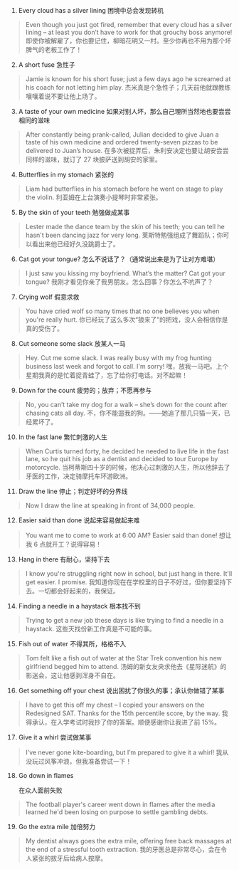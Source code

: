 1. Every cloud has a silver lining
   困境中总会发现转机

> Even though you just got fired, remember that every cloud has a silver lining – at least you don’t have to work for that grouchy boss anymore!
> 即使你被解雇了，你也要记住，柳暗花明又一村。至少你再也不用为那个坏脾气的老板工作了！

2. A short fuse
   急性子

> Jamie is known for his short fuse; just a few days ago he screamed at his coach for not letting him play.
> 杰米真是个急性子；几天前他就跟教练嚷嚷着说不要让他上场了。

3. A taste of your own medicine
   如果对别人坏，那么自己理所当然地也要尝尝相同的滋味

> After constantly being prank-called, Julian decided to give Juan a taste of his own medicine and ordered twenty-seven pizzas to be delivered to Juan’s house.
> 在多次被捉弄后，朱利安决定也要让胡安尝尝同样的滋味，就订了 27 块披萨送到胡安的家里。

4. Butterflies in my stomach
   紧张的

> Liam had butterflies in his stomach before he went on stage to play the violin.
> 利亚姆在上台演奏小提琴时非常紧张。

5. By the skin of your teeth
   勉强做成某事

> Lester made the dance team by the skin of his teeth; you can tell he hasn't been dancing jazz for very long.
> 莱斯特勉强组成了舞蹈队；你可以看出来他已经好久没跳爵士了。

6. Cat got your tongue?
   怎么不说话了？（通常说出来是为了让对方难堪）

> I just saw you kissing my boyfriend. What’s the matter? Cat got your tongue?
> 我刚才看见你亲了我男朋友。怎么回事？你怎么不吭声了？

7. Crying wolf
   假意求救

> You have cried wolf so many times that no one believes you when you're really hurt.
> 你已经玩了这么多次“狼来了”的把戏，没人会相信你是真的受伤了。

8. Cut someone some slack
   放某人一马

> Hey. Cut me some slack. I was really busy with my frog hunting business last week and forgot to call. I'm sorry!
> 嘿，放我一马吧。上个星期我真的是忙着捉青蛙了，忘了给你打电话。对不起嘛！

9. Down for the count
   疲劳的；放弃；不愿再参与

> No, you can’t take my dog for a walk – she’s down for the count after chasing cats all day.
> 不，你不能遛我的狗。——她追了那几只猫一天，已经累坏了。

10. In the fast lane
    繁忙刺激的人生

> When Curtis turned forty, he decided he needed to live life in the fast lane, so he quit his job as a dentist and decided to tour Europe by motorcycle.
> 当柯蒂斯四十岁的时候，他决心过刺激的人生，所以他辞去了牙医的工作，决定骑摩托车环游欧洲。

11. Draw the line
    停止；判定好坏的分界线

> Now I draw the line at speaking in front of 34,000 people.

12. Easier said than done
    说起来容易做起来难

> You want me to come to work at 6:00 AM? Easier said than done!
> 想让我 6 点就开工？说得容易！

13. Hang in there
    有耐心，坚持下去

> I know you're struggling right now in school, but just hang in there. It'll get easier. I promise.
> 我知道你现在在学校里的日子不好过，但你要坚持下去。一切都会好起来的，我保证。

14. Finding a needle in a haystack
    根本找不到

> Trying to get a new job these days is like trying to find a needle in a haystack.
> 这些天找份新工作真是不可能的事。

15. Fish out of water
    不得其所，格格不入

> Tom felt like a fish out of water at the Star Trek convention his new girlfriend begged him to attend.
> 汤姆的新女友央求他去《星际迷航》的影迷会，这让他感到浑身不自在。

16. Get something off your chest
    说出困扰了你很久的事；承认你做错了某事

> I have to get this off my chest – I copied your answers on the Redesigned SAT. Thanks for the 15th percentile score, by the way.
> 我得承认，在入学考试时我抄了你的答案。顺便感谢你让我进了前 15%。

17. Give it a whirl
    尝试做某事

> I’ve never gone kite-boarding, but I’m prepared to give it a whirl!
> 我从没玩过风筝冲浪，但我准备尝试一下！

18. Go down in flames

    在众人面前失败

> The football player's career went down in flames after the media learned he'd been losing on purpose to settle gambling debts.

19. Go the extra mile
    加倍努力

> My dentist always goes the extra mile, offering free back massages at the end of a stressful tooth extraction.
> 我的牙医总是非常尽心，会在令人紧张的拔牙后给病人按摩。
